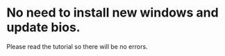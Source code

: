# No need to install new windows and update bios.
Please read the tutorial so there will be no errors.


